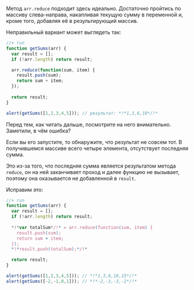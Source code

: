 Метод `arr.reduce` подходит здесь идеально. Достаточно пройтись по массиву слева-направа, накапливая текущую сумму в переменной и, кроме того, добавляя её в результирующий массив.

Неправильный вариант может выглядеть так:

```js
//+ run
function getSums(arr) {
  var result = [];
  if (!arr.length) return result;

  arr.reduce(function(sum, item) {
    result.push(sum);
    return sum + item;
  });
    
  return result;
}

alert(getSums([1,2,3,4,5])); // результат: *!*1,3,6,10*/!*
```

Перед тем, как читать дальше, посмотрите на него внимательно. Заметили, в чём ошибка?

Если вы его запустите, то обнаружите, что результат не совсем тот. В получившемся массиве всего четыре элемента, отсутствует последняя сумма.

Это из-за того, что последняя сумма является результатом метода `reduce`, он на ней заканчивает проход и далее функцию не вызывает, поэтому она оказывается не добавленной в `result`.

Исправим это:

```js
//+ run
function getSums(arr) {
  var result = [];
  if (!arr.length) return result;
  
  *!*var totalSum*/!* = arr.reduce(function(sum, item) {
    result.push(sum);
    return sum + item;
  });
  *!*result.push(totalSum);*/!*  

  return result;
}

alert(getSums([1,2,3,4,5])); // *!*1,3,6,10,15*/!*
alert(getSums([-2,-1,0,1])); // *!*-2,-3,-3,-2*/!*
```

